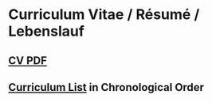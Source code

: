 # Curriculum Vitae / Résumé / Lebenslauf

## [CV PDF](https://multivate.github.io/AZou/CV/Resume.pdf)

## [Curriculum List](https://multivate.github.io/AZou/CV/Ch/index.html) in Chronological Order
